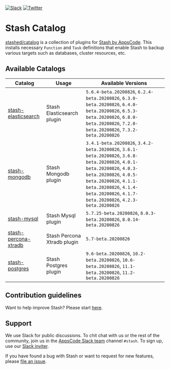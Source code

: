 <!---
Generated by render-gotpl. DO NOT EDIT.
-->
[![Slack](https://slack.appscode.com/badge.svg)](https://slack.appscode.com)
[![Twitter](https://img.shields.io/twitter/follow/kubestash.svg?style=social&logo=twitter&label=Follow)](https://twitter.com/intent/follow?screen_name=KubeStash)

# Stash Catalog

[stashed/catalog](https://github.com/stashed/catalog) is a collection of plugins for [Stash by AppsCode](https://appscode.com/products/stash/). This installs necessary `Function` and `Task` definitions that enable Stash to backup various targets such as databases, cluster resources, etc.

## Available Catalogs

| Catalog                                                         | Usage                       | Available Versions                                                                                                                        |
| --------------------------------------------------------------- | --------------------------- | ------------------------------------------------------------------------------------------------------ |
| [stash-elasticsearch](https://github.com/stashed/elasticsearch) | Stash Elasticsearch plugin | `5.6.4-beta.20200826`, `6.2.4-beta.20200826`, `6.3.0-beta.20200826`, `6.4.0-beta.20200826`, `6.5.3-beta.20200826`, `6.8.0-beta.20200826`, `7.2.0-beta.20200826`, `7.3.2-beta.20200826` |
| [stash-mongodb](https://github.com/stashed/mongodb) | Stash Mongodb plugin | `3.4.1-beta.20200826`, `3.4.2-beta.20200826`, `3.6.1-beta.20200826`, `3.6.8-beta.20200826`, `4.0.1-beta.20200826`, `4.0.3-beta.20200826`, `4.0.5-beta.20200826`, `4.1.1-beta.20200826`, `4.1.4-beta.20200826`, `4.1.7-beta.20200826`, `4.2.3-beta.20200826` |
| [stash-mysql](https://github.com/stashed/mysql) | Stash Mysql plugin | `5.7.25-beta.20200826`, `8.0.3-beta.20200826`, `8.0.14-beta.20200826` |
| [stash-percona-xtradb](https://github.com/stashed/percona-xtradb) | Stash Percona Xtradb plugin | `5.7-beta.20200826` |
| [stash-postgres](https://github.com/stashed/postgres) | Stash Postgres plugin | `9.6-beta.20200826`, `10.2-beta.20200826`, `10.6-beta.20200826`, `11.1-beta.20200826`, `11.2-beta.20200826` |

## Contribution guidelines

Want to help improve Stash? Please start [here](https://appscode.com/products/stash/latest/welcome/contributing).

## Support

We use Slack for public discussions. To chit chat with us or the rest of the community, join us in the [AppsCode Slack team](https://appscode.slack.com/messages/C8NCX6N23/details/) channel `#stash`. To sign up, use our [Slack inviter](https://slack.appscode.com/).

If you have found a bug with Stash or want to request for new features, please [file an issue](https://github.com/stashed/project/issues/new).
